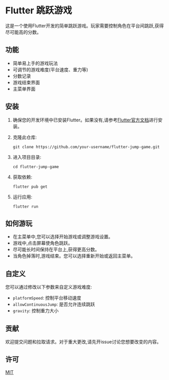 # Flutter 跳跃游戏

这是一个使用Flutter开发的简单跳跃游戏。玩家需要控制角色在平台间跳跃,获得尽可能高的分数。

## 功能

- 简单易上手的游戏玩法
- 可调节的游戏难度(平台速度、重力等)
- 分数记录
- 游戏结束界面
- 主菜单界面

## 安装

1. 确保您的开发环境中已安装Flutter。如果没有,请参考[Flutter官方文档](https://flutter.dev/docs/get-started/install)进行安装。

2. 克隆此仓库:
   ```
   git clone https://github.com/your-username/flutter-jump-game.git
   ```

3. 进入项目目录:
   ```
   cd flutter-jump-game
   ```

4. 获取依赖:
   ```
   flutter pub get
   ```

5. 运行应用:
   ```
   flutter run
   ```

## 如何游玩

- 在主菜单中,您可以选择开始游戏或调整游戏设置。
- 游戏中,点击屏幕使角色跳跃。
- 尽可能长时间保持在平台上,获得更高分数。
- 当角色掉落时,游戏结束。您可以选择重新开始或返回主菜单。

## 自定义

您可以通过修改以下参数来自定义游戏难度:

- `platformSpeed`: 控制平台移动速度
- `allowContinuousJump`: 是否允许连续跳跃
- `gravity`: 控制重力大小

## 贡献

欢迎提交问题和拉取请求。对于重大更改,请先开issue讨论您想要改变的内容。

## 许可

[MIT](https://choosealicense.com/licenses/mit/)